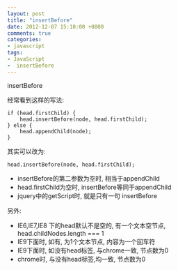 ```yaml
---
layout: post
title: "insertBefore"
date: 2012-12-07 15:10:00 +0800
comments: true
categories:
- javascript
tags:
- JavaScript
-  insertBefore
---
```


insertBefore

经常看到这样的写法:
```
if (head.firstChild) {
	head.insertBefore(node, head.firstChild);
} else {
	head.appendChild(node);
}
```
其实可以改为:
```
head.insertBefore(node, head.firstChild);
```

* insertBefore的第二参数为空时, 相当于appendChild
* head.firstChild为空时, insertBefore等同于appendChild
* jquery中的getScript时, 就是只有一句 insertBefore




另外: 

* IE6,IE7,IE8 下的head默认不是空的, 有一个文本空节点, head.childNodes.length === 1
* IE9下面时, 如有<head></head>, 为1个文本节点, 内容为一个回车符
* IE9下面时, 如没有head标签, 与chrome一致,  节点数为0
* chrome时, <head></head>与没有head标签,均一致, 节点数为0


